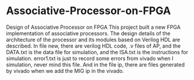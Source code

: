# Associative-Processor-on-FPGA
Design of Associative Processor on FPGA
This project built a new FPGA implementation of associative processors. The design details of the architecture of the processor and its modules based on Verilog HDL are described. 
In file new, there are verilog HDL code, .v files of AP, 
and the DATA.txt is the data file for simulation,
and the ISA.txt is the instructions for simulation.
error1.txt is just to record some errors from vivado when I simulation, never mind this file.
And in the file ip, there are files generated by vivado when we add the MIG ip in the vivado.
